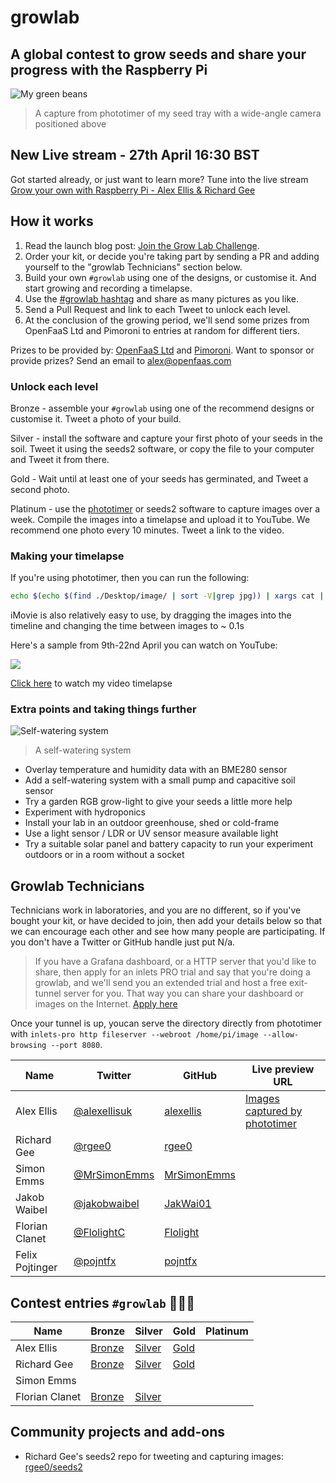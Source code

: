 # growlab

## A global contest to grow seeds and share your progress with the Raspberry Pi

![My green beans](https://pbs.twimg.com/media/Ey1ugNwWgAIyUiJ?format=jpg&name=small)
> A capture from phototimer of my seed tray with a wide-angle camera positioned above

## New Live stream - 27th April 16:30 BST

Got started already, or just want to learn more? Tune into the live stream [Grow your own with Raspberry Pi - Alex Ellis & Richard Gee](https://www.youtube.com/watch?v=Ta_LBKpI5-0)

## How it works

1) Read the launch blog post: [Join the Grow Lab Challenge](https://blog.alexellis.io/the-grow-lab-challenge/).
2) Order your kit, or decide you're taking part by sending a PR and adding yourself to the "growlab Technicians" section below.
3) Build your own `#growlab` using one of the designs, or customise it. And start growing and recording a timelapse.
4) Use the [#growlab hashtag](https://twitter.com/search?q=%23growlab&src=typed_query) and share as many pictures as you like.
5) Send a Pull Request and link to each Tweet to unlock each level.
6) At the conclusion of the growing period, we'll send some prizes from OpenFaaS Ltd and Pimoroni to entries at random for different tiers.

Prizes to be provided by: [OpenFaaS Ltd](https://openfaas.com) and [Pimoroni](https://www.pimoroni.com). Want to sponsor or provide prizes? Send an email to [alex@openfaas.com](mailto:alex@openfaas.com)

### Unlock each level

Bronze - assemble your `#growlab` using one of the recommend designs or customise it. Tweet a photo of your build.

Silver - install the software and capture your first photo of your seeds in the soil. Tweet it using the seeds2 software, or copy the file to your computer and Tweet it from there.

Gold - Wait until at least one of your seeds has germinated, and Tweet a second photo.

Platinum - use the [phototimer](https://github.com/alexellis/phototimer) or seeds2 software to capture images over a week. Compile the images into a timelapse and upload it to YouTube. We recommend one photo every 10 minutes. Tweet a link to the video.

### Making your timelapse

If you're using phototimer, then you can run the following:

```bash
echo $(echo $(find ./Desktop/image/ | sort -V|grep jpg)) | xargs cat | ffmpeg  -framerate 10 -f image2pipe -vcodec mjpeg -i - -vcodec libx264 out.mp4
```

iMovie is also relatively easy to use, by dragging the images into the timeline and changing the time between images to ~ 0.1s

Here's a sample from 9th-22nd April you can watch on YouTube:

[![](https://img.youtube.com/vi/YiFUVAP0B18/hqdefault.jpg)](https://www.youtube.com/watch?v=YiFUVAP0B18)

[Click here](https://www.youtube.com/watch?v=YiFUVAP0B18) to watch my video timelapse

### Extra points and taking things further

![Self-watering system](https://pbs.twimg.com/media/EzZ1vDsXMAgNQKF?format=jpg&name=small)
> A self-watering system

* Overlay temperature and humidity data with an BME280 sensor
* Add a self-watering system with a small pump and capacitive soil sensor
* Try a garden RGB grow-light to give your seeds a little more help
* Experiment with hydroponics
* Install your lab in an outdoor greenhouse, shed or cold-frame
* Use a light sensor / LDR or UV sensor measure available light
* Try a suitable solar panel and battery capacity to run your experiment outdoors or in a room without a socket

## Growlab Technicians

Technicians work in laboratories, and you are no different, so if you've bought your kit, or have decided to join, then add your details below so that we can encourage each other and see how many people are participating. If you don't have a Twitter or GitHub handle just put N/a.

> If you have a Grafana dashboard, or a HTTP server that you'd like to share, then apply for an inlets PRO trial and say that you're doing a growlab, and we'll send you an extended trial and host a free exit-tunnel server for you. That way you can share your dashboard or images on the Internet. [Apply here](https://inlets.dev/)

Once your tunnel is up, youcan serve the directory directly from phototimer with `inlets-pro http fileserver --webroot /home/pi/image --allow-browsing --port 8080`.

| Name                | Twitter         | GitHub        | Live preview URL |
|---------------------|-----------------|---------------|------------------|
| Alex Ellis | [@alexellisuk](https://twitter.com/alexellisuk) | [alexellis](https://github.com/alexellis)  | [Images captured by phototimer](https://alexellis-growlab.exit.o6s.io/) |
| Richard Gee | [@rgee0](https://twitter.com/rgee0) | [rgee0](https://github.com/rgee0)  | |
| Simon Emms | [@MrSimonEmms](https://twitter.com/MrSimonEmms)  | [MrSimonEmms](https://github.com/MrSimonEmms)  | |
| Jakob Waibel | [@jakobwaibel](https://twitter.com/jakobwaibel) | [JakWai01](https://github.com/JakWai01) ||
| Florian Clanet | [@FlolightC](https://twitter.com/FlolightC)  | [Flolight](https://github.com/Flolight) |
| Felix Pojtinger | [@pojntfx](https://twitter.com/pojntfx) | [pojntfx](https://github.com/pojntfx) |

## Contest entries `#growlab` 🥇🥈🥉

| Name  | Bronze   | Silver   | Gold   | Platinum |
|-------|----------|----------|--------|----------|
| Alex Ellis        | [Bronze](https://twitter.com/alexellisuk/status/1380227185894690823)  |  [Silver](https://twitter.com/alexellisuk/status/1380227185894690823) | [Gold](https://twitter.com/alexellisuk/status1380417347861774337)  |   |
| Richard Gee       | [Bronze](https://twitter.com/rgee0/status/1383379807585521665)  | [Silver](https://twitter.com/rgee0/status/1383379805928759301)  | [Gold](https://twitter.com/rgee0/status/1384414687748673538)  |   |
|  Simon Emms       |   |   |   |
|  Florian Clanet   | [Bronze](https://twitter.com/FlolightC/status/1384587367785369602) | [Silver](https://twitter.com/FlolightC/status/1383802323164561418) |   | |

## Community projects and add-ons

* Richard Gee's seeds2 repo for tweeting and capturing images: [rgee0/seeds2](https://github.com/rgee0/seeds2)

